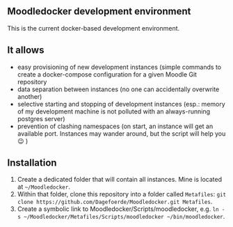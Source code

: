 Moodledocker development environment
------------------------------------

This is the current docker-based development environment.

## It allows

* easy provisioning of new development instances (simple commands to create a docker-compose configuration for a given Moodle Git repository
* data separation between instances (no one can accidentally overwrite another)
* selective starting and stopping of development instances (esp.: memory of my development machine is not polluted with an always-running postgres server)
* prevention of clashing namespaces (on start, an instance will get an available port. Instances may wander around, but the script will help you :wink: )

## Installation

1. Create a dedicated folder that will contain all instances. Mine is located at `~/Moodledocker`.
2. Within that folder, clone this repository into a folder called `Metafiles`: `git clone https://github.com/Dagefoerde/Moodledocker.git Metafiles`.
3. Create a symbolic link to Moodledocker/Scripts/moodledocker, e.g. `ln -s ~/Moodledocker/Metafiles/Scripts/moodledocker ~/bin/moodledocker`.


